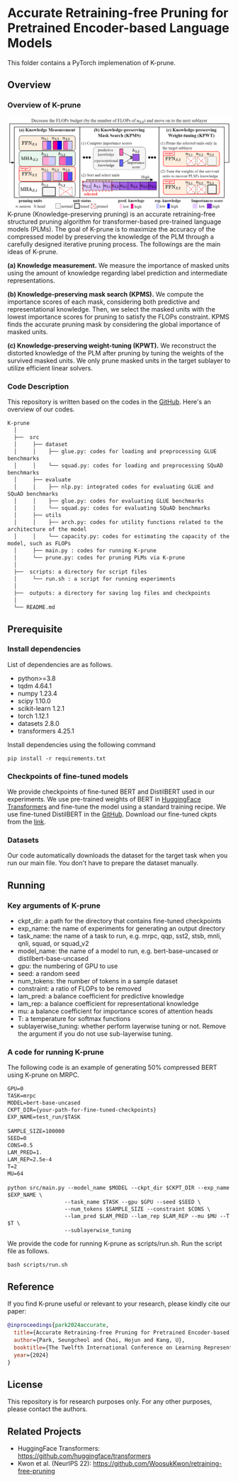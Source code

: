 # Accurate Retraining-free Pruning for Pretrained Encoder-based Language Models
This folder contains a PyTorch implemenation of K-prune.
## Overview
### Overview of K-prune
![](images/overview.png)
K-prune (Knowledge-preserving pruning) is an accurate retraining-free structured pruning algorithm for transformer-based 
pre-trained language models (PLMs).
The goal of K-prune is to maximize the accuracy of the compressed model by preserving the knowledge
of the PLM through a carefully designed iterative pruning process.
The followings are the main ideas of K-prune.

**(a) Knowledge measurement.**
We measure the importance of masked units using the amount of knowledge regarding 
label prediction and intermediate representations.

**(b) Knowledge-preserving mask search (KPMS).**
We compute the importance scores of each mask, considering both predictive 
and representational knowledge.
Then, we select the masked units with the lowest importance scores for 
pruning to satisfy the FLOPs constraint.
KPMS finds the accurate pruning mask by considering the global importance of masked units.

**(c) Knowledge-preserving weight-tuning (KPWT).**
We reconstruct the distorted knowledge of the PLM after pruning 
by tuning the weights of the survived masked units.
We only prune masked units in the target sublayer to utilize efficient linear solvers.


### Code Description
This repository is written based on the codes in the [GitHub](https://github.com/WoosukKwon/retraining-free-pruning).
Here's an overview of our codes.

``` Unicode
K-prune
  │
  ├──  src    
  │     ├── dataset
  │     │    ├── glue.py: codes for loading and preprocessing GLUE benchmarks
  │     │    └── squad.py: codes for loading and preprocessing SQuAD benchmarks
  │     ├── evaluate
  │     │    ├── nlp.py: integrated codes for evaluating GLUE and SQuAD benchmarks
  │     │    ├── glue.py: codes for evaluating GLUE benchmarks
  │     │    └── squad.py: codes for evaluating SQuAD benchmarks
  │     ├── utils
  │     │    ├── arch.py: codes for utility functions related to the architecture of the model
  │     │    └── capacity.py: codes for estimating the capacity of the model, such as FLOPs     
  │     ├── main.py : codes for running K-prune 
  │     └── prune.py: codes for pruning PLMs via K-prune 
  │     
  ├──  scripts: a directory for script files
  │     └── run.sh : a script for running experiments  
  │     
  ├──  outputs: a directory for saving log files and checkpoints
  │  
  └── README.md

```

## Prerequisite
### Install dependencies
List of dependencies are as follows.
* python>=3.8
* tqdm 4.64.1
* numpy 1.23.4
* scipy 1.10.0
* scikit-learn 1.2.1
* torch 1.12.1 
* datasets 2.8.0
* transformers 4.25.1

Install dependencies using the following command
```
pip install -r requirements.txt
```

### Checkpoints of fine-tuned models
We provide checkpoints of fine-tuned BERT and DistilBERT used in our experiments.
We use pre-trained weights of BERT in [HuggingFace Transformers](https://github.com/huggingface/transformers) 
and fine-tune the model using a standard training recipe.
We use fine-tuned DistilBERT in the [GitHub](https://github.com/WoosukKwon/retraining-free-pruning).
Download our fine-tuned ckpts from the [link](https://drive.google.com/drive/folders/1G4EB76sd2Pq-aIPnUj6JTWXBEaDMLFPt?usp=sharing).

### Datasets
Our code automatically downloads the dataset for the target task when you run our main file.
You don't have to prepare the dataset manually.

## Running
### Key arguments of K-prune
* ckpt_dir: a path for the directory that contains fine-tuned checkpoints
* exp_name: the name of experiments for generating an output directory
* task_name: the name of a task to run, e.g. mrpc, qqp, sst2, stsb, mnli, qnli, squad, or squad_v2
* model_name: the name of a model to run, e.g. bert-base-uncased or distilbert-base-uncased
* gpu: the numbering of GPU to use
* seed: a random seed
* num_tokens: the number of tokens in a sample dataset
* constraint: a ratio of FLOPs to be removed
* lam_pred: a balance coefficient for predictive knowledge
* lam_rep: a balance coefficient for representational knowledge
* mu: a balance coefficient for importance scores of attention heads
* T: a temperature for softmax functions
* sublayerwise_tuning: whether perform layerwise tuning or not.
                       Remove the argument if you do not use sub-layerwise tuning.

### A code for running K-prune
The following code is an example of generating 50% compressed BERT using K-prune on MRPC.
```
GPU=0
TASK=mrpc
MODEL=bert-base-uncased
CKPT_DIR={your-path-for-fine-tuned-checkpoints}
EXP_NAME=test_run/$TASK

SAMPLE_SIZE=100000
SEED=0
CONS=0.5
LAM_PRED=1.
LAM_REP=2.5e-4
T=2
MU=64

python src/main.py --model_name $MODEL --ckpt_dir $CKPT_DIR --exp_name $EXP_NAME \
                  --task_name $TASK --gpu $GPU --seed $SEED \
                  --num_tokens $SAMPLE_SIZE --constraint $CONS \
                  --lam_pred $LAM_PRED --lam_rep $LAM_REP --mu $MU --T $T \
                  --sublayerwise_tuning
```
We provide the code for running K-prune as scripts/run.sh.
Run the script file as follows.
```
bash scripts/run.sh
```

## Reference
If you find K-prune useful or relevant to your research, please kindly cite our paper:
```bibtex
@inproceedings{park2024accurate,
  title={Accurate Retraining-free Pruning for Pretrained Encoder-based Language Models},
  author={Park, Seungcheol and Choi, Hojun and Kang, U},
  booktitle={The Twelfth International Conference on Learning Representations},
  year={2024}
}
```
## License
This repository is for research purposes only. For any other purposes, please contact the authors.


## Related Projects
* HuggingFace Transformers: https://github.com/huggingface/transformers
* Kwon et al. (NeurIPS 22): https://github.com/WoosukKwon/retraining-free-pruning


